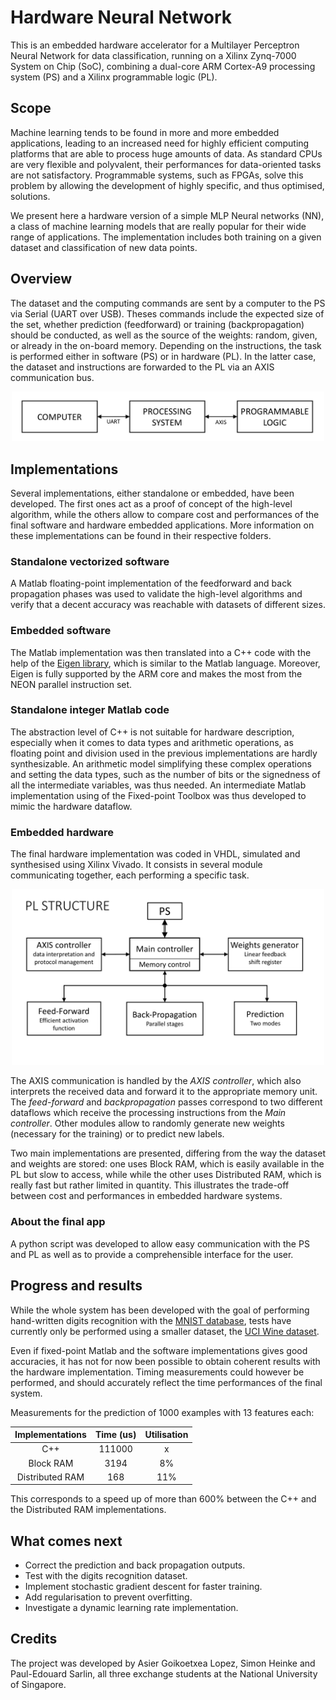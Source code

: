 # Hardware Neural Network

This is an embedded hardware accelerator for a Multilayer Perceptron Neural Network for data classification, running on a Xilinx Zynq-7000 System on Chip (SoC), combining a dual-core ARM Cortex-A9 processing system (PS) and a Xilinx programmable logic (PL).

## Scope

Machine learning tends to be found in more and more embedded applications, leading to an increased need for highly efficient computing platforms that are able to process huge amounts of data. As standard CPUs are very flexible and polyvalent, their performances for data-oriented tasks are not satisfactory. Programmable systems, such as FPGAs, solve this problem by allowing the development of highly specific, and thus optimised, solutions.

We present here a hardware version of a simple MLP Neural networks (NN), a class of machine learning models that are really popular for their wide range of applications. The implementation includes both training on a given dataset and classification of new data points.

## Overview

The dataset and the computing commands are sent by a computer to the PS via Serial (UART over USB). Theses commands include the expected size of the set, whether prediction (feedforward) or training (backpropagation) should be conducted, as well as the source of the weights: random, given, or already in the on-board memory.
Depending on the instructions, the task is performed either in software (PS) or in hardware (PL). In the latter case, the dataset and instructions are forwarded to the PL via an AXIS communication bus.

<p align="center">
	<img src="doc/diagrams/overall.jpg" width="500"/>
</p>

## Implementations

Several implementations, either standalone or embedded, have been developed. The first ones act as a proof of concept of the high-level algorithm, while the others allow to compare cost and performances of the final software and hardware embedded applications.
More information on these implementations can be found in their respective folders.

### Standalone vectorized software

A Matlab floating-point implementation of the feedforward and back propagation phases was used to validate the high-level algorithms and verify that a decent accuracy was reachable with datasets of different sizes.

### Embedded software

The Matlab implementation was then translated into a C++ code with the help of the [Eigen library](http://eigen.tuxfamily.org/index.php?title=Main_Page), which is similar to the Matlab language. Moreover, Eigen is fully supported by the ARM core and makes the most from the NEON parallel instruction set.

### Standalone integer Matlab code

The abstraction level of C++ is not suitable for hardware description, especially when it comes to data types and arithmetic operations, as floating point and division used in the previous implementations are hardly synthesizable. An arithmetic model simplifying these complex operations and setting the data types, such as the number of bits or the signedness of all the intermediate variables, was thus needed. An intermediate Matlab implementation using of the Fixed-point Toolbox was thus developed to mimic the hardware dataflow.

### Embedded hardware

The final hardware implementation was coded in VHDL, simulated and synthesised using Xilinx Vivado. It consists in several module communicating together, each performing a specific task. 

<p align="center">
	<img src="doc/diagrams/PL.jpg" width="500"/>
</p>

The AXIS communication is handled by the *AXIS controller*, which also interprets the received data and forward it to the appropriate memory unit. The *feed-forward* and *backpropagation* passes correspond to two different dataflows which receive the processing instructions from the *Main controller*. Other modules allow to randomly generate new weights (necessary for the training) or to predict new labels.

Two main implementations are presented, differing from the way the dataset and weights are stored: one uses Block RAM, which is easily available in the PL but slow to access, while while the other uses Distributed RAM, which is really fast but rather limited in quantity. This illustrates the trade-off between cost and performances in embedded hardware systems.

### About the final app

A python script was developed to allow easy communication with the PS and PL as well as to provide a comprehensible interface for the user.

## Progress and results

While the whole system has been developed with the goal of performing hand-written digits recognition with the [MNIST database](http://yann.lecun.com/exdb/mnist/), tests have currently only be performed using a smaller dataset, the [UCI Wine dataset](https://archive.ics.uci.edu/ml/datasets/Wine).

Even if fixed-point Matlab and the software implementations gives good accuracies, it has not for now been possible to obtain coherent results with the hardware implementation. Timing measurements could however be performed, and should accurately reflect the time performances of the final system.

Measurements for the prediction of 1000 examples with 13 features each:

| Implementations	| Time (us)	| Utilisation 	|
| :---:			| :---:		| :---:		|
| C++ 			| 111000		| x			|
| Block RAM		| 3194		| 8%			|
| Distributed RAM	| 168			| 11%			|

This corresponds to a speed up of more than 600% between the C++ and the Distributed RAM implementations.


## What comes next

* Correct the prediction and back propagation outputs.
* Test with the digits recognition dataset.
* Implement stochastic gradient descent for faster training.
* Add regularisation to prevent overfitting.
* Investigate a dynamic learning rate implementation.

## Credits

The project was developed by Asier Goikoetxea Lopez, Simon Heinke and Paul-Edouard Sarlin, all three exchange students at the National University of Singapore.

